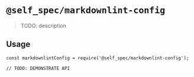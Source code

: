 # `@self_spec/markdownlint-config`

> TODO: description

## Usage

```
const markdownlintConfig = require('@self_spec/markdownlint-config');

// TODO: DEMONSTRATE API
```
